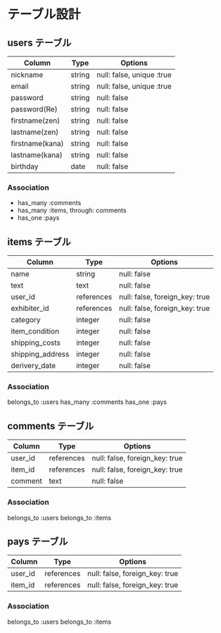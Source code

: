 # テーブル設計

## users テーブル

| Column          | Type   | Options                    |
| --------------- | ------ | -------------------------- |
| nickname        | string | null: false, unique :true  |
| email           | string | null: false, unique :true  |
| password        | string | null: false                |
| password(Re)    | string | null: false                |
| firstname(zen)  | string | null: false                |
| lastname(zen)   | string | null: false                |
| firstname(kana) | string | null: false                |
| lastname(kana)  | string | null: false                |
| birthday        | date   | null: false                |

### Association
- has_many :comments
- has_many :items, through: comments
- has_one :pays

## items テーブル

| Column           | Type       | Options                        |
| ---------------- | ---------- | ------------------------------ |
| name             | string     | null: false                    |
| text             | text       | null: false                    |
| user_id          | references | null: false, foreign_key: true |
| exhibiter_id     | references | null: false, foreign_key: true |
| category         | integer    | null: false                    |
| item_condition   | integer    | null: false                    |
| shipping_costs   | integer    | null: false                    |
| shipping_address | integer    | null: false                    |
| derivery_date    | integer    | null: false                    |

### Association
belongs_to :users
has_many :comments
has_one :pays

## comments テーブル

| Column    | Type       | Options                        |
| --------- | ---------- | ------------------------------ |
| user_id   | references | null: false, foreign_key: true |
| item_id   | references | null: false, foreign_key: true |
| comment   | text       | null: false                    |

### Association
belongs_to :users
belongs_to :items

## pays テーブル

| Column      | Type       | Options                        |
| ----------- | ---------- | ------------------------------ |
| user_id     | references | null: false, foreign_key: true |
| item_id     | references | null: false, foreign_key: true |

### Association
belongs_to :users
belongs_to :items
